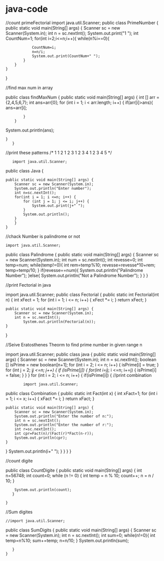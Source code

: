 # java-code
//count primeFectorial
import java.util.Scanner;
public class PrimeNumber {
    public static void main(String[] args) {
        Scanner sc = new Scanner(System.in);
        int n = sc.nextInt();
        System.out.print("1 ");
        int CountNum=1;
        for(int i=2;i<=n;i++){
            while(n%i==0){

                CountNum=i;
                n=n/i;
                System.out.print(CountNum+" ");
            }
        }
    }
}



//find max num in array

public class findMaxNum {
    public static void main(String[] args) {
        int [] arr = {2,4,5,6,7};
        int ans=arr[0];
        for (int i = 1; i < arr.length; i++) {
            if(arr[i]>ans){
                ans=arr[i];

            }
        }
System.out.println(ans);

    }
       }

 //print these patterns
       /*
       1 
       1 2 
       1 2 3 
       1 2 3 4 
       1 2 3 4 5 */

       import java.util.Scanner;
public class Java {

    public static void main(String[] args) {
        Scanner sc = new Scanner(System.in);
        System.out.println("Enter number");
        int n=sc.nextInt();
        for(int i = 1; i <=n; i++) {
            for (int j = 1; j <= i; j++) {
                System.out.print(j+" ");
            }
            System.out.println();
        }
        }
    }

 //chack Number is palindrome or not

    import java.util.Scanner;
public class Palindrome {
    public static void main(String[] args) {
        Scanner sc = new Scanner(System.in);
        int num = sc.nextInt();
        int revesse=0;
        int temp=num;
        while(temp!=0){
            int rem=temp%10;
            revesse=revesse*10+rem;
            temp=temp/10;
        }
        if(revesse==num){
            System.out.println("Palindrome Number");
        }else{
            System.out.println("Not a Palindrome Number");
        }
}
}

//print Fectorial in java

import java.util.Scanner;
public class Fectorial {
    public static int Fectorial(int n) {
        int xFect = 1;
        for (int i = 1; i <= n; i++) {
            xFect *= i;
        }
        return xFect;
    }

    public static void main(String[] args) {
        Scanner sc = new Scanner(System.in);
        int n = sc.nextInt();
            System.out.println(Fectorial(n));
    }
}

//Seive Eratosthenes Theorm to find prime number in given range n

import java.util.Scanner;
public class java {
    public static void main(String[] args) {
        Scanner sc = new Scanner(System.in);
        int n = sc.nextInt();
       boolean [] isPrime = new boolean[n+1];
        for (int i = 2; i <= n; i++) {
            isPrime[i] = true;
        }
        for (int j = 2; j*j <=n; j++) {
            if (isPrime[j]) {
                for(int i=j*j; i <=n; i+=j) {
                    isPrime[i] = false;
                }
            }
        }
        for (int i = 2; i <= n; i++) {
            if(isPrime[i]) {
 //print combination

            import java.util.Scanner;
public class Combination {
    public static int Fact(int x) {
        int xFact=1;
        for (int i = 1; i <= x; i++) {
            xFact *= i;
        }
        return xFact;
    }

    public static void main(String[] args) {
        Scanner sc = new Scanner(System.in);
        System.out.println("Enter the number of n:");
        int n = sc.nextInt();
        System.out.println("Enter the number of r:");
        int r=sc.nextInt();
        int cpr=Fact(n)/(Fact(r)*Fact(n-r));
        System.out.println(cpr);
    }
}
                System.out.println(i+" ");
            }
        }
    }
}

//count digite

public class CountDigite {
    public static void main(String[] args) {
        int n=56748;
        int count=0;
            while (n != 0) {
              int  temp = n % 10;
                count++;
                n = n / 10;
            }

        System.out.println(count);
       }

    }

 //Sum digites

    //import java.util.Scanner;
public class SumDigits {
    public static void main(String[] args) {
        Scanner sc = new Scanner(System.in);
       int n = sc.nextInt();
        int sum=0;
        while(n!=0){
            int temp=n%10;
            sum+=temp;
            n=n/10;
        }
        System.out.println(sum);
        
       }
    }
